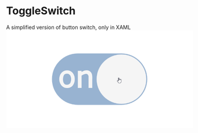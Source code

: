 # ToggleSwitch
A simplified version of button switch, only in XAML  
![A simplified version of button switch, only in XAML](switch.gif)  
